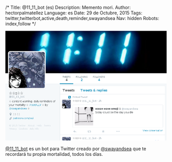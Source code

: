 /*
Title: @11_11_bot (es)
Description: Memento mori.
Author: hectorpalmatellez
Language: es
Date: 29 de Octubre, 2015
Tags: twitter,twitterbot,active,death,reminder,swayandsea
Nav: hidden
Robots: index,follow
*/

[![](/content/bots/twitterbots/images/11_11_bot.png)](https://twitter.com/11_11_bot)

[@11_11_bot](https://twitter.com/11_11_bot) es un bot para Twitter creado por [@swayandsea](https://twitter.com/swayandsea) que te recordará tu propia mortalidad, todos los días.
